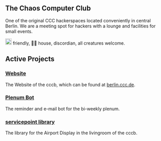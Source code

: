 ## The Chaos Computer Club

One of the original CCC hackerspaces located conveniently in central Berlin.
We are a meeting spot for hackers with a lounge and facilities for small events.

<img draggable="false" class="emojione custom-emoji" alt=":progress_pride:" title=":progress_pride:" src="https://assets.chaos.social/custom_emojis/images/000/261/515/original/2530eb69c2b0240c.png" height="20px"> friendly, 🏴‍☠️ house, discordian, all creatures welcome.

## Active Projects
### [Website](https://github.com/cccb/www)
The Website of the cccb, which can be found at [berlin.ccc.de](https://berlin.ccc.de/).

### [Plenum Bot](https://git.berlin.ccc.de/murmeldin/plenum-bot)
The reminder and e-mail bot for the bi-weekly plenum.

### [servicepoint library](https://github.com/cccb/servicepoint)
The library for the Airport Display in the livingroom of the cccb.

<!--

**Here are some ideas to get you started:**

🙋‍♀️ A short introduction - what is your organization all about?
🌈 Contribution guidelines - how can the community get involved?
👩‍💻 Useful resources - where can the community find your docs? Is there anything else the community should know?
🍿 Fun facts - what does your team eat for breakfast?
🧙 Remember, you can do mighty things with the power of [Markdown](https://docs.github.com/github/writing-on-github/getting-started-with-writing-and-formatting-on-github/basic-writing-and-formatting-syntax)
-->
